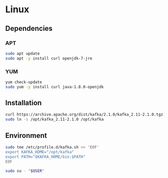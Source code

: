 # Linux

## Dependencies

### APT

```sh
sudo apt update
sudo apt -y install curl openjdk-7-jre
```

### YUM

```sh
yum check-update
sudo yum -y install curl java-1.8.0-openjdk
```

## Installation

```sh
curl https://archive.apache.org/dist/kafka/2.1.0/kafka_2.11-2.1.0.tgz | sudo tar -xzC /opt
sudo ln -s /opt/kafka_2.11-2.1.0 /opt/kafka
```

## Environment

```sh
sudo tee /etc/profile.d/kafka.sh << 'EOF'
export KAFKA_HOME="/opt/kafka"
export PATH="$KAFKA_HOME/bin:$PATH"
EOF
```

```sh
sudo su - "$USER"
```
